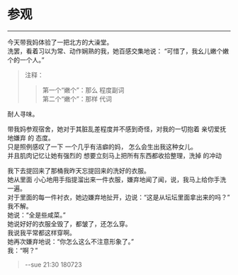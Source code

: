 # 参观   

------    

今天带我妈体验了一把北方的大澡堂。  
洗罢，看着习以为常、动作娴熟的我，她百感交集地说： 
“可惜了，我幺儿嫩个嫩个的一个人。”  

> 注释：   
>>  第一个“嫩个”：那么  程度副词    
>>  第二个“嫩个”：那样  代词    

耐人寻味。    

 

带我妈参观宿舍，她对于其脏乱差程度并不感到奇怪，对我的一切抱着 亲切爱抚地嫌弃 的 态度。  
只是照例感叹了一下 一个几乎有洁癖的妈， 怎么会生出我这种女儿。  
并且肌肉记忆让她有强烈的 想要立刻马上把所有东西都收拾整理，洗掉 的冲动  

我下去提回来了那桶我昨天忘提回来的洗好的衣服。  
她从里面 小心地用手指提溜出来一件衣服，嫌弃地闻了闻，说，我马上给你手洗一遍。  
对于里面的每一件衬衣，她边嫌弃地扯开，边说：“这是从坛坛里面拿出来的吗？”  
我不解。  
她说：“全是些咸菜。”  
她说好好的衣服全毁了，都皱了，还怎么穿。    
我说我平常都这样穿啊。    
她再次嫌弃地说：“你怎么这么不注意形象了。”    
我：“啊？”    

> --sue 21:30 180723  



  

 
  
